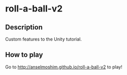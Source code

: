 # roll-a-ball-v2

## Description
Custom features to the Unity tutorial.

## How to play
Go to http://anselmoshim.github.io/roll-a-ball-v2 to play!
